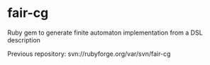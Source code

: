 fair-cg
=======

Ruby gem to generate finite automaton implementation from a DSL description

Previous repository: svn://rubyforge.org/var/svn/fair-cg

